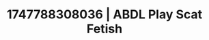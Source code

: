 ---
categories:
- Femme domination
- Feather touch
- Ethical porn
- Athlete
- CPR fetish
image: /assets/images/1747788308036.jpg
layout: post
seo:
  description: Featured content with artistic ABDL Play, Scat Fetish. HD images available.
  keywords: ABDL Play, Scat Fetish
  og_image: /assets/images/1747788308036.jpg
  schema_type: VisualArtwork
tags:
- ABDL Play
- '#1747788308036'
- Scat Fetish
title: 1747788308036 | ABDL Play Scat Fetish
---